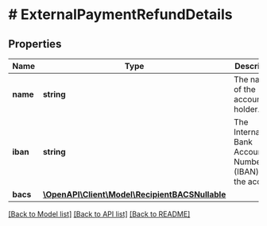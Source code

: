 # # ExternalPaymentRefundDetails

## Properties

Name | Type | Description | Notes
------------ | ------------- | ------------- | -------------
**name** | **string** | The name of the account holder. |
**iban** | **string** | The International Bank Account Number (IBAN) for the account. |
**bacs** | [**\OpenAPI\Client\Model\RecipientBACSNullable**](RecipientBACSNullable.md) |  |

[[Back to Model list]](../../README.md#models) [[Back to API list]](../../README.md#endpoints) [[Back to README]](../../README.md)
